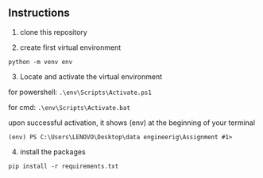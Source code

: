 
## Instructions

1. clone this repository

2. create first virtual environment

`python -m venv env`

3. Locate and activate the virtual environment

for powershell:
`.\env\Scripts\Activate.ps1`  

for cmd:
`.\env\Scripts\Activate.bat`  

upon successful activation, it shows (env) at the beginning of your terminal

`(env) PS C:\Users\LENOVO\Desktop\data engineerig\Assignment #1>`

4. install the packages

`pip install -r requirements.txt`
